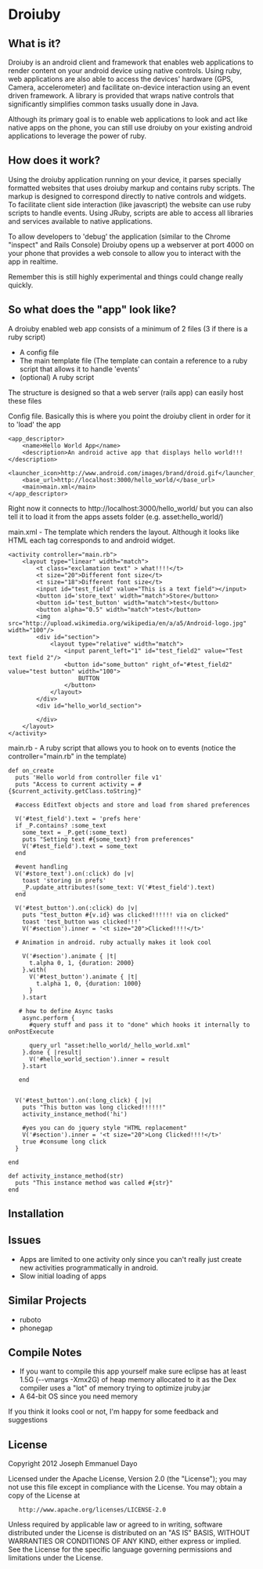 Droiuby
=======

What is it?
-----------

Droiuby is an android client and framework that enables web applications to
render content on your android device using native controls. Using ruby, web
applications are also able to access the devices' hardware (GPS, Camera,
accelerometer) and facilitate on-device interaction using an event driven
framework. A library is provided that wraps native controls that significantly
simplifies common tasks usually done in Java.

Although its primary goal is to enable web applications to look and act like
native apps on the phone, you can still use droiuby on your existing android
applications to leverage the power of ruby.

How does it work?
-----------------

Using the droiuby application running on your device, it parses specially formatted
websites that uses droiuby markup and contains ruby scripts. The markup is 
designed to correspond directly to native controls and widgets. To facilitate client 
side interaction (like javascript) the website can use ruby scripts to handle events. 
Using JRuby, scripts are able to access all libraries and services available to native applications.

To allow developers to 'debug' the application (similar to the Chrome "inspect" and Rails Console)
Droiuby opens up a webserver at port 4000 on your phone that provides a web console
to allow you to interact with the app in realtime.

Remember this is still highly experimental and things could change really quickly.

So what does the "app" look like?
-----------------------------

A droiuby enabled web app consists of a minimum of 2 files (3 if there is a ruby script)

- A config file
- The main template file (The template can contain a reference to a ruby script that allows it to handle 'events'
- (optional) A ruby script

The structure is designed so that a web server (rails app) can easily host these files

Config file. Basically this is where you point the droiuby client in order for it to 'load' the app

	<app_descriptor>
	    <name>Hello World App</name>
	    <description>An android active app that displays hello world!!!</description>
	    <launcher_icon>http://www.android.com/images/brand/droid.gif</launcher_icon>
	    <base_url>http://localhost:3000/hello_world/</base_url>
	    <main>main.xml</main>
	</app_descriptor>
	
Right now it connects to http://localhost:3000/hello_world/ but you can also tell it to load it from
the apps assets folder (e.g. asset:hello_world/) 
	
main.xml - The template which renders the layout. Although it looks like HTML each tag corresponds to and android widget.

	<activity controller="main.rb">
	    <layout type="linear" width="match">
	        <t class="exclamation text" > what!!!!</t>
	        <t size="20">Different font size</t>
	        <t size="18">Different font size</t>
	        <input id="test_field" value="This is a text field"></input>
	        <button id='store_text' width="match">Store</button>
	        <button id='test_button' width="match">test</button>
	        <button alpha="0.5" width="match">test</button>
	        <img src="http://upload.wikimedia.org/wikipedia/en/a/a5/Android-logo.jpg" width="100"/>
	        <div id="section">
	            <layout type="relative" width="match">
	                <input parent_left="1" id="test_field2" value="Test text field 2"/>
	                <button id="some_button" right_of="#test_field2" value="test button" width="100">
	                    BUTTON
	                </button>    
	            </layout>
	        </div>
	        <div id="hello_world_section">
	            
	        </div>
	    </layout>
	</activity>

main.rb - A ruby script that allows you to hook on to events (notice the controller="main.rb" in the template)

	def on_create
	  puts 'Hello world from controller file v1'
	  puts "Access to current activity = #{$current_activity.getClass.toString}"
	  
	  #access EditText objects and store and load from shared preferences
	  
	  V('#test_field').text = 'prefs here'
	  if _P.contains? :some_text
	    some_text = _P.get(:some_text)
	    puts "Setting text #{some_text} from preferences"
	    V('#test_field').text = some_text
	  end
	  
	  #event handling
	  V('#store_text').on(:click) do |v|
	    toast 'storing in prefs'
	    _P.update_attributes!(some_text: V('#test_field').text)
	  end
	  
	  V('#test_button').on(:click) do |v|
	    puts "test_button #{v.id} was clicked!!!!!! via on clicked" 
	    toast 'test_button was clicked!!!'
	    V('#section').inner = '<t size="20">Clicked!!!!</t>'
	    
	  # Animation in android. ruby actually makes it look cool
	  
	    V('#section').animate { |t|
	      t.alpha 0, 1, {duration: 2000}
	    }.with(
	      V('#test_button').animate { |t|
	        t.alpha 1, 0, {duration: 1000}
	      } 
	    ).start
	    
	   # how to define Async tasks
	    async.perform {
	      #query stuff and pass it to "done" which hooks it internally to onPostExecute
	      
	      query_url "asset:hello_world/_hello_world.xml"
	    }.done { |result|
	      V('#hello_world_section').inner = result
	    }.start
	    
	   end
	  
	  
	  V('#test_button').on(:long_click) { |v|
	    puts "This button was long clicked!!!!!!"
	    activity_instance_method('hi')
	    
	    #yes you can do jquery style "HTML replacement"
	    V('#section').inner = '<t size="20">Long Clicked!!!!</t>'
	    true #consume long click
	  }
	  
	end
	
	def activity_instance_method(str)
	  puts "This instance method was called #{str}"
	end

Installation
------------

Issues
------

- Apps are limited to one activity only since you can't really just create new activities programmatically in android.
- Slow initial loading of apps

Similar Projects
----------------

- ruboto
- phonegap

Compile Notes
-------------

- If you want to compile this app yourself make sure eclipse has at least 1.5G (--vmargs -Xmx2G) of heap memory allocated to it as
the Dex compiler uses a "lot" of memory trying to optimize jruby.jar
- A 64-bit OS since you need memory 

If you think it looks cool or not, I'm happy for some feedback and suggestions

License
-------
 Copyright 2012 Joseph Emmanuel Dayo

   Licensed under the Apache License, Version 2.0 (the "License");
   you may not use this file except in compliance with the License.
   You may obtain a copy of the License at

       http://www.apache.org/licenses/LICENSE-2.0

   Unless required by applicable law or agreed to in writing, software
   distributed under the License is distributed on an "AS IS" BASIS,
   WITHOUT WARRANTIES OR CONDITIONS OF ANY KIND, either express or implied.
   See the License for the specific language governing permissions and
   limitations under the License.

